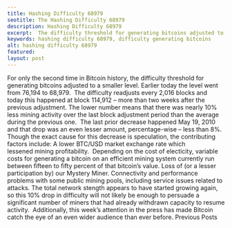 ```yaml
---
title: Hashing Difficulty 68979
seotitle: The Hashing Difficulty 68979
description: Hashing Difficulty 68979
excerpt:  The difficulty threshold for generating bitcoins adjusted to a smaller level.
keywords: hashing difficulty 68979, difficulty generating bitcoins
alt: hashing difficulty 68979
featured: 
layout: post
---
```

For only the second time in Bitcoin history, the difficulty threshold for generating bitcoins adjusted to a smaller level.
Earlier today the level went from 76,194 to 68,979.  The difficulty readjusts every 2,016 blocks and today this happened at block 114,912 – more than two weeks after the previous adjustment.
The lower number means that there was nearly 10% less mining activity over the last block adjustment period than the average during the previous one.  The last prior decrease happened May 19, 2010 and that drop was an even lesser amount, percentage-wise – less than 8%.
Though the exact cause for this decrease is speculation, the contributing factors include:
A lower BTC/USD market exchange rate which lessened mining profitability.  Depending on the cost of electicity, variable costs for generating a bitcoin on an efficient mining system currently run between fifteen to fifty percent of that bitcoin’s value.
Loss of (or a lesser participation by) our Mystery Miner.
Connectivity and performance problems with some public mining pools, including service issues related to attacks.
The total network stength appears to have started growing again, so this 10% drop in difficulty will not likely be enough to persuade a significant number of miners that had already withdrawn capacity to resume activity.  Additionally, this week’s attention in the press has made Bitcoin catch the eye of an even wider audience than ever before.
Previous Posts
